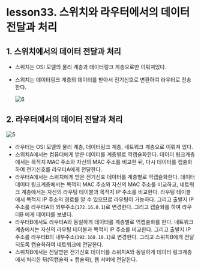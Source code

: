 # lesson33. 스위치와 라우터에서의 데이터 전달과 처리

## 1. 스위치에서의 데이터 전달과 처리

- 스위치는 OSI 모델의 물리 계층과 데이터링크 계층으로만 이뤄져있다.
- 스위치는 데이터링크 계층의 데이터를 받아서 전기신호로 변환하여 라우터로 전송한다.

  ![6](https://github.com/choidoorim/TIL/assets/63203480/151f893c-72b9-4f94-9e43-e77bad810f7e)

## 2. 라우터에서의 데이터 전달과 처리

![5](https://github.com/choidoorim/TIL/assets/63203480/603cfe65-609e-41e6-ad3e-aff88ee44f49)

- 라우터는 OSI 모델의 물리 계층, 데이터링크 계층, 네트워크 계층으로 이뤄져 있다.
- 스위치A에서는 컴퓨터에게 받은 데이터를 계층별로 역캡슐화한다. 데이터 링크계층에서는 목적지 MAC 주소와 자신의 MAC 주소를 비교한 뒤, 다시 데이터를 캡슐화하여 전기신호를 라우터A에게 전달한다.
- 라우터A에서는 스위치에게 받은 전기신호 데이터를 계층별로 역캡슐화한다. 데이터 데이터 링크계층에서는 목적지 MAC 주소와 자신의 MAC 주소를 비교하고, 네트워크 계층에서는 자신의 라우팅 테이블과 목적지 IP 주소를 비교한다. 라우팅 테이블에서 목적지 IP 주소의 경로를 알 수 있으므로 라우팅이 가능하다. 그리고 출발지 IP 주소를 라우터A의 외부주소(`172.16.0.1`)로 변경한다. 그리고 캡슐화를 하여 라우터B 에게 데이터를 보낸다.
- 라우터B에서도 라우터A와 동일하게 데이터를 계층별로 역캡슐화를 한다. 네트워크 계층에서는 자신의 라우팅 테이블과 목적지 IP 주소를 비교한다. 그리고 출발지 IP 주소를 라우터B의 내부주소(`192.168.10.1`)로 변경한다. 그리고 스위치B에게 전달되도록 캡슐화하여 네트워크에 전달한다.
- 스위치B에서는 전달받은 전기신호 데이터를 스위치A와 동일하게 데이터 링크계층에서 처리한 뒤(역캡슐화 + 캡슐화), 웹 서버에 전달한다.
